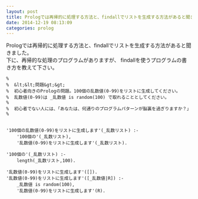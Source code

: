 ```yaml
---
layout: post
title: Prologでは再帰的に処理する方法と、findallでリストを生成する方法があると聞きました。findallの使い方を教えてください。
date: 2014-12-19 08:13:09
categories: prolog
---
```

<p>Prologでは再帰的に処理する方法と、findallでリストを生成する方法があると聞きました。<br>
下に、再帰的な処理のプログラムがありますが、  findallを使うプログラムの書き方を教えて下さい。</p>

```
%  
%  &lt;&lt;問題&gt;&gt;  
%  初心者向きのPrologの問題。100個の乱数値(0-99)をリストに生成してください。  
%  乱数値(0-99)は _乱数値 is random(100) で取れることとしてください。  
%  
%  初心者でない人には、「あなたは、何通りのプログラムパターンが脳裏を過ぎりますか？」  
%  


'100個の乱数値(0-99)をリストに生成します'(_乱数リスト) :-  
    '100個の'(_乱数リスト),  
    '乱数値(0-99)をリストに生成します'(_乱数リスト).  

'100個の'(_乱数リスト) :-  
    length(_乱数リスト,100).  

'乱数値(0-99)をリストに生成します'([]).  
'乱数値(0-99)をリストに生成します'([_乱数値|R]) :-  
    _乱数値 is random(100),  
    '乱数値(0-99)をリストに生成します'(R).  
```

